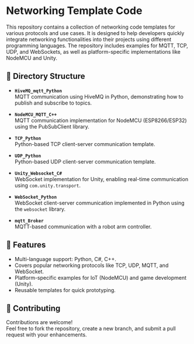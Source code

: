 # Networking Template Code

This repository contains a collection of networking code templates for various protocols and use cases. It is designed to help developers quickly integrate networking functionalities into their projects using different programming languages. The repository includes examples for MQTT, TCP, UDP, and WebSockets, as well as platform-specific implementations like NodeMCU and Unity.

## 📁 Directory Structure

- **`HiveMQ_mqtt_Python`**  
  MQTT communication using HiveMQ in Python, demonstrating how to publish and subscribe to topics.

- **`NodeMCU_MQTT_C++`**  
  MQTT communication implementation for NodeMCU (ESP8266/ESP32) using the PubSubClient library.

- **`TCP_Python`**  
  Python-based TCP client-server communication template.

- **`UDP_Python`**  
  Python-based UDP client-server communication template.

- **`Unity_Websocket_C#`**  
  WebSocket implementation for Unity, enabling real-time communication using `com.unity.transport`.

- **`WebSocket_Python`**  
  WebSocket client-server communication implemented in Python using the `websocket` library.

- **`mqtt_Broker`**  
  MQTT-based communication with a robot arm controller.

## 🚀 Features

- Multi-language support: Python, C#, C++.
- Covers popular networking protocols like TCP, UDP, MQTT, and WebSocket.
- Platform-specific examples for IoT (NodeMCU) and game development (Unity).
- Reusable templates for quick prototyping.



## 🤝 Contributing

Contributions are welcome!  
Feel free to fork the repository, create a new branch, and submit a pull request with your enhancements.

